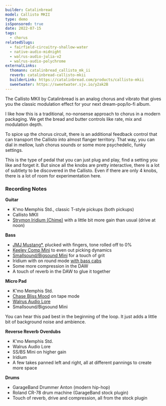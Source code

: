 ```yaml
---
builder: Catalinbread
model: Callisto MKII
type: demo
isSponsored: true
date: 2022-07-15
tags:
  - chorus
relatedSlugs:
  - fairfield-circuitry-shallow-water
  - native-audio-midnight
  - walrus-audio-julia-v2
  - walrus-audio-polychrome
externalLinks:
  thomann: catalinbread_callisto_mk_ii
  reverb: catalinbread-callisto-mkii
  builderLink: https://catalinbread.com/products/callisto-mkii
  sweetwater: https://sweetwater.sjv.io/y2ak2B
---
```


The Callisto MKII by Catalinbread is an analog chorus and vibrato that gives you the classic modulation effect for your next dream-pop/lo-fi album.

I like how this is a traditional, no-nonsense approach to chorus in a modern packaging. We get the bread and butter controls like rate, mix and modulation depth.

To spice up the chorus circuit, there is an additional feedback control that can transport the Callisto into almost flanger territory. That way, you can dial in mellow, lush chorus sounds or some more psychedelic, funky settings.

This is the type of pedal that you can just plug and play, find a setting you like and forget it. But since all the knobs are pretty interactive, there is a lot of subtlety to be discovered in the Callisto. Even if there are only 4 knobs, there is a lot of room for experimentation here.

### Recording Notes

**Guitar**

- K'mo Memphis Std., classic T-style pickups (both pickups)
- Callisto MKII
- [Strymon Iridium (Chime)](/demos/strymon-iridium) with a little bit more gain than usual (drive at noon)

**Bass**

- [JMJ Mustang\*](https://sweetwater.sjv.io/R5A6bg), plucked with fingers, tone rolled off to 0%
- [Keeley Comp Mini](/demos/keeley-electronics-compressor-mini) to even out picking dynamics
- [Smallsound/Bigsound Mini](/demos/smallsound-bigsound-mini) for a touch of grit
- Iridium with on round mode [with bass cabs](/posts/strymon-iridium-bass-ownhammer-ir/)
- Some more compression in the DAW
- A touch of reverb in the DAW to glue it together

**Micro Pad**

- K'mo Memphis Std.
- [Chase Bliss Mood](/demos/chase-bliss-audio-mood) on tape mode
- [Walrus Audio Lore](/demos/walrus-audio-lore)
- Smallsound/Bigsound Mini

You can hear this pad best in the beginning of the loop. It just adds a little bit of background noise and ambience.

**Reverse Reverb Overdubs**

- K'mo Memphis Std.
- Walrus Audio Lore
- SS/BS Mini on higher gain
- Iridium
- A few takes panned left and right, all at different pannings to create more space

**Drums**

- GarageBand Drummer Anton (modern hip-hop)
- Roland CR-78 drum machine (GarageBand stock plugin)
- Touch of reverb, drive and compression, all from the stock plugin
